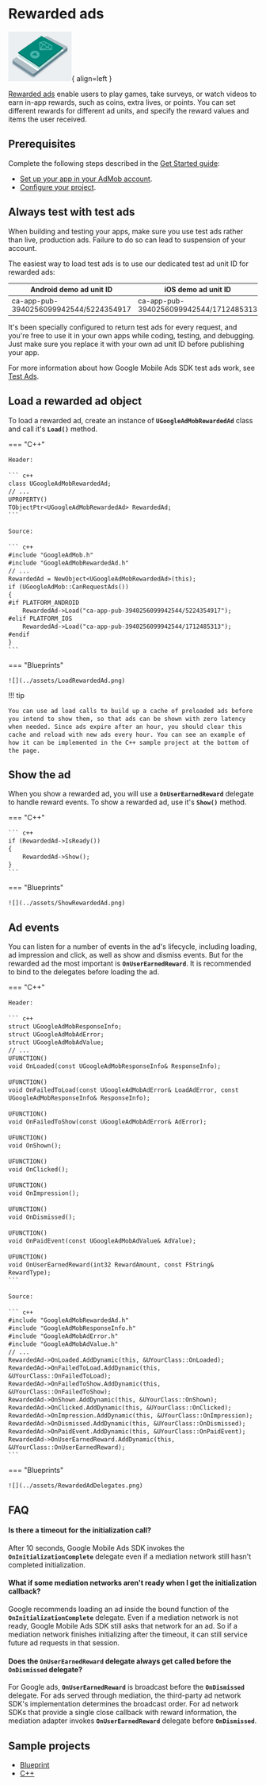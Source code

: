 # Rewarded ads

![](../assets/format-rewarded.png){ align=left }

[Rewarded ads](https://support.google.com/admob/answer/7372450) enable users to play games, take surveys, or watch videos to earn in-app rewards, such as coins, extra lives, or points. You can set different rewards for different ad units, and specify the reward values and items the user received.

## Prerequisites

Complete the following steps described in the [Get Started guide](../index.md):

-   [Set up your app in your AdMob account](../index.md#set-up-your-app-in-your-admob-account).
-   [Configure your project](../index.md#configure-your-project).

## Always test with test ads

When building and testing your apps, make sure you use test ads rather than live, production ads. Failure to do so can lead to suspension of your account.

The easiest way to load test ads is to use our dedicated test ad unit ID for rewarded ads:

| Android demo ad unit ID                | iOS demo ad unit ID                    |
| -------------------------------------- | -------------------------------------- |
| ca-app-pub-3940256099942544/5224354917 | ca-app-pub-3940256099942544/1712485313 |

It's been specially configured to return test ads for every request, and you're free to use it in your own apps while coding, testing, and debugging. Just make sure you replace it with your own ad unit ID before publishing your app.

For more information about how Google Mobile Ads SDK test ads work, see [Test Ads](../enable-test-ads.md).

## Load a rewarded ad object

To load a rewarded ad, create an instance of __`UGoogleAdMobRewardedAd`__ class and call it's __`Load()`__ method.

=== "C++"

    Header:

    ``` c++
    class UGoogleAdMobRewardedAd;
    // ...
    UPROPERTY()
    TObjectPtr<UGoogleAdMobRewardedAd> RewardedAd;
    ```

    Source:

    ``` c++
    #include "GoogleAdMob.h"
    #include "GoogleAdMobRewardedAd.h"
    // ...
    RewardedAd = NewObject<UGoogleAdMobRewardedAd>(this);
    if (UGoogleAdMob::CanRequestAds())
    {
    #if PLATFORM_ANDROID
        RewardedAd->Load("ca-app-pub-3940256099942544/5224354917");
    #elif PLATFORM_IOS
        RewardedAd->Load("ca-app-pub-3940256099942544/1712485313");
    #endif
    }
    ```

=== "Blueprints"

    ![](../assets/LoadRewardedAd.png)

!!! tip

    You can use ad load calls to build up a cache of preloaded ads before you intend to show them, so that ads can be shown with zero latency when needed. Since ads expire after an hour, you should clear this cache and reload with new ads every hour. You can see an example of how it can be implemented in the C++ sample project at the bottom of the page.

## Show the ad

When you show a rewarded ad, you will use a __`OnUserEarnedReward`__ delegate to handle reward events. To show a rewarded ad, use it's __`Show()`__ method.

=== "C++"

    ``` c++
    if (RewardedAd->IsReady())
    {
        RewardedAd->Show();
    }
    ```

=== "Blueprints"

    ![](../assets/ShowRewardedAd.png)

## Ad events

You can listen for a number of events in the ad's lifecycle, including loading, ad impression and click, as well as show and dismiss events. But for the rewarded ad the most important is __`OnUserEarnedReward`__. It is recommended to bind to the delegates before loading the ad.

=== "C++"

    Header:

    ``` c++
    struct UGoogleAdMobResponseInfo;
    struct UGoogleAdMobAdError;
    struct UGoogleAdMobAdValue;
    // ...
    UFUNCTION()
    void OnLoaded(const UGoogleAdMobResponseInfo& ResponseInfo);

    UFUNCTION()
    void OnFailedToLoad(const UGoogleAdMobAdError& LoadAdError, const UGoogleAdMobResponseInfo& ResponseInfo);

    UFUNCTION()
    void OnFailedToShow(const UGoogleAdMobAdError& AdError);

    UFUNCTION()
    void OnShown();

    UFUNCTION()
    void OnClicked();

    UFUNCTION()
    void OnImpression();

    UFUNCTION()
    void OnDismissed();

    UFUNCTION()
    void OnPaidEvent(const UGoogleAdMobAdValue& AdValue);

    UFUNCTION()
    void OnUserEarnedReward(int32 RewardAmount, const FString& RewardType);
    ```

    Source:

    ``` c++
    #include "GoogleAdMobRewardedAd.h"
    #include "GoogleAdMobResponseInfo.h"
    #include "GoogleAdMobAdError.h"
    #include "GoogleAdMobAdValue.h"
    // ...
    RewardedAd->OnLoaded.AddDynamic(this, &UYourClass::OnLoaded);
    RewardedAd->OnFailedToLoad.AddDynamic(this, &UYourClass::OnFailedToLoad);
    RewardedAd->OnFailedToShow.AddDynamic(this, &UYourClass::OnFailedToShow);
    RewardedAd->OnShown.AddDynamic(this, &UYourClass::OnShown);
    RewardedAd->OnClicked.AddDynamic(this, &UYourClass::OnClicked);
    RewardedAd->OnImpression.AddDynamic(this, &UYourClass::OnImpression);
    RewardedAd->OnDismissed.AddDynamic(this, &UYourClass::OnDismissed);
    RewardedAd->OnPaidEvent.AddDynamic(this, &UYourClass::OnPaidEvent);
    RewardedAd->OnUserEarnedReward.AddDynamic(this, &UYourClass::OnUserEarnedReward);
    ```

=== "Blueprints"

    ![](../assets/RewardedAdDelegates.png)

## FAQ

#### Is there a timeout for the initialization call?
    
After 10 seconds, Google Mobile Ads SDK invokes the __`OnInitializationComplete`__ delegate even if a mediation network still hasn't completed initialization.

#### What if some mediation networks aren't ready when I get the initialization callback?

Google recommends loading an ad inside the bound function of the __`OnInitializationComplete`__ delegate. Even if a mediation network is not ready, Google Mobile Ads SDK still asks that network for an ad. So if a mediation network finishes initializing after the timeout, it can still service future ad requests in that session.

#### Does the __`OnUserEarnedReward`__ delegate always get called before the __`OnDismissed`__ delegate?

For Google ads, __`OnUserEarnedReward`__ is broadcast before the __`OnDismissed`__ delegate. For ads served through mediation, the third-party ad network SDK's implementation determines the broadcast order. For ad network SDKs that provide a single close callback with reward information, the mediation adapter invokes __`OnUserEarnedReward`__ delegate before __`OnDismissed`__.

## Sample projects

- [Blueprint](https://deepinnothing.github.io/sample-projects/unreal-engine/google-admob/GoogleAdMobBP.zip)
- [C++](https://deepinnothing.github.io/sample-projects/unreal-engine/google-admob/GoogleAdMobCPP.zip) 